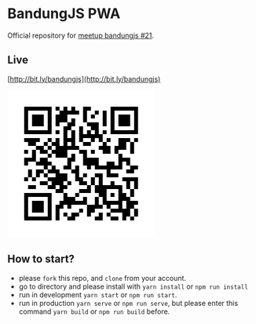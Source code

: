 # BandungJS PWA

Official repository for [meetup bandungjs #21](https://www.meetup.com/BandungJS/events/262832383/).

## Live

[http://bit.ly/bandungjs](http://bit.ly/bandungjs)

![qr-code](./docs/qr-code.png)

## How to start?

+ please `fork` this repo, and `clone` from your account.
+ go to directory and please install with `yarn install` or `npm run install` 
+ run in development `yarn start` or `npm run start`.
+ run in production `yarn serve` or `npm run serve`, but please enter this command `yarn build` or `npm run build` before.
